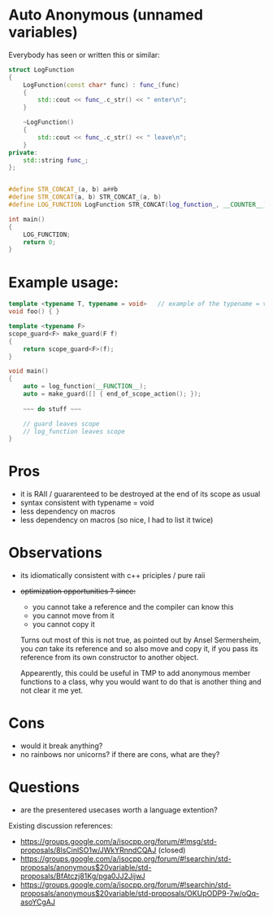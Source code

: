 Auto Anonymous (unnamed variables)
==================================

Everybody has seen or written this or similar:

```cpp
struct LogFunction
{
    LogFunction(const char* func) : func_(func)
    {
        std::cout << func_.c_str() << " enter\n";
    }

    ~LogFunction()
    {
        std::cout << func_.c_str() << " leave\n";
    }
private:
    std::string func_;
};


#define STR_CONCAT_(a, b) a##b
#define STR_CONCAT(a, b) STR_CONCAT_(a, b)
#define LOG_FUNCTION LogFunction STR_CONCAT(log_function_, __COUNTER__) (__FUNCTION__)

int main()
{
    LOG_FUNCTION;
    return 0;
}
```

Example usage:
=======================

```cpp
template <typename T, typename = void>   // example of the typename = void syntax
void foo() { }

template <typename F>
scope_guard<F> make_guard(F f)
{
	return scope_guard<F>(f);
}

void main()
{
	auto = log_function(__FUNCTION__);
	auto = make_guard([] { end_of_scope_action(); }); 
	
	~~~ do stuff ~~~

	// guard leaves scope 
	// log_function leaves scope
}
```

Pros
====
- it is RAII / guararenteed to be destroyed at the end of its scope as usual
- syntax consistent with typename = void
- less dependency on macros
- less dependency on macros (so nice, I had to list it twice)

Observations
=============
- its idiomatically consistent with c++ priciples / pure raii
- ~~optimization opportunities ? since:~~
  - you cannot take a reference and the compiler can know this
  - you cannot move from it
  - you cannot copy it
  
  Turns out most of this is not true, as pointed out by Ansel Sermersheim, you _can_ take its reference and so also move and copy it, if
  you pass its reference from its own constructor to another object.

  Appearently, this could be useful in TMP to add anonymous member functions to a class, why you would want to do that is another thing
  and not clear it me yet.

Cons
====
- would it break anything?
- no rainbows nor unicorns? if there are cons, what are they?

Questions
=========
- are the presentered usecases worth a language extention?


Existing discussion references:
- https://groups.google.com/a/isocpp.org/forum/#!msg/std-proposals/8lsCinlSO1w/JWkYRnndCQAJ (closed)
- https://groups.google.com/a/isocpp.org/forum/#!searchin/std-proposals/anonymous$20variable/std-proposals/BfAtczj81Kg/pga0JJ2JijwJ
- https://groups.google.com/a/isocpp.org/forum/#!searchin/std-proposals/anonymous$20variable/std-proposals/OKUpODP9-7w/oQq-asoYCgAJ
